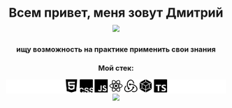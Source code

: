 <h1 align="center">Всем привет, меня зовут Дмитрий<img src="https://github.com/blackcater/blackcater/raw/main/images/Hi.gif" height="32"/></h1>
<h3 align="center">ищу возможность на практике применить свои знания</h3>
<div align="center">
<h3>Мой стек:</h3>
  <div style="background-color: white;">
    <img width="30" heigth="30" src="./images/html5.svg"/ color="white">
    <img width="30" heigth="30" src="./images/csswizardry.svg"/>
    <img width="30" heigth="30" src="./images/javascript.svg"/>
    <img width="30" heigth="30" src="./images/react.svg"/>
    <img width="30" heigth="30" src="./images/redux.svg"/>
    <img width="30" heigth="30" src="./images/webpack.svg"/>
    <img width="30" heigth="30" src="./images/typescript.svg"/>
  </div>
  <div>
  <img src = "https://github-readme-stats.vercel.app/api/top-langs/?username=DmitryBaranovAndreevich" />
</div>


<!--
**DmitryBaranovAndreevich/DmitryBaranovAndreevich** is a ✨ _special_ ✨ repository because its `README.md` (this file) appears on your GitHub profile.

Here are some ideas to get you started:

- 🔭 I’m currently working on ...
- 🌱 I’m currently learning ...
- 👯 I’m looking to collaborate on ...
- 🤔 I’m looking for help with ...
- 💬 Ask me about ...
- 📫 How to reach me: ...
- 😄 Pronouns: ...
- ⚡ Fun fact: ...
-->

